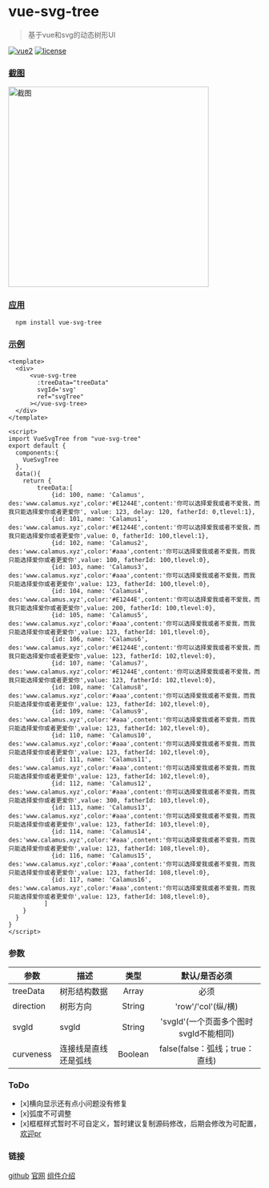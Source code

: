 # vue-svg-tree
> 基于vue和svg的动态树形UI

[![vue2](https://img.shields.io/badge/vue-2.x-brightgreen.svg)](https://https://www.calamus.xyz)
 [![license](https://img.shields.io/github/license/mashape/apistatus.svg)](https://www.calamus.xyz)

### [截图](http://calamus.wiki/vue-svg-tree/example/index.html)
<img alt="截图" src="https://cdn.calamus.xyz/svgTree.png" style="width:400px"/>

### [应用](http://calamus.wiki/vue-svg-tree/example/index.html)
```bash
  npm install vue-svg-tree
```

### [示例](http://calamus.wiki/vue-svg-tree/example/index.html)
```vue
<template>
  <div>
      <vue-svg-tree
        :treeData="treeData"
        svgId='svg'
        ref="svgTree"
      ></vue-svg-tree>
  </div>
</template>

<script>
import VueSvgTree from "vue-svg-tree"
export default {
  components:{
    VueSvgTree
  },
  data(){
    return {
        treeData:[
            {id: 100, name: 'Calamus',  des:'www.calamus.xyz',color:'#E1244E',content:'你可以选择爱我或者不爱我，而我只能选择爱你或者更爱你', value: 123, delay: 120, fatherId: 0,tlevel:1},
            {id: 101, name: 'Calamus1', des:'www.calamus.xyz',color:'#E1244E',content:'你可以选择爱我或者不爱我，而我只能选择爱你或者更爱你',value: 0, fatherId: 100,tlevel:1},
            {id: 102, name: 'Calamus2', des:'www.calamus.xyz',color:'#aaa',content:'你可以选择爱我或者不爱我，而我只能选择爱你或者更爱你',value: 100, fatherId: 100,tlevel:0},
            {id: 103, name: 'Calamus3', des:'www.calamus.xyz',color:'#aaa',content:'你可以选择爱我或者不爱我，而我只能选择爱你或者更爱你',value: 123, fatherId: 100,tlevel:0},
            {id: 104, name: 'Calamus4', des:'www.calamus.xyz',color:'#E1244E',content:'你可以选择爱我或者不爱我，而我只能选择爱你或者更爱你',value: 200, fatherId: 100,tlevel:0},
            {id: 105, name: 'Calamus5', des:'www.calamus.xyz',color:'#aaa',content:'你可以选择爱我或者不爱我，而我只能选择爱你或者更爱你',value: 123, fatherId: 101,tlevel:0},
            {id: 106, name: 'Calamus6', des:'www.calamus.xyz',color:'#E1244E',content:'你可以选择爱我或者不爱我，而我只能选择爱你或者更爱你',value: 123, fatherId: 102,tlevel:0},
            {id: 107, name: 'Calamus7', des:'www.calamus.xyz',color:'#E1244E',content:'你可以选择爱我或者不爱我，而我只能选择爱你或者更爱你',value: 123, fatherId: 102,tlevel:0},
            {id: 108, name: 'Calamus8', des:'www.calamus.xyz',color:'#aaa',content:'你可以选择爱我或者不爱我，而我只能选择爱你或者更爱你',value: 123, fatherId: 102,tlevel:0},
            {id: 109, name: 'Calamus9', des:'www.calamus.xyz',color:'#aaa',content:'你可以选择爱我或者不爱我，而我只能选择爱你或者更爱你',value: 123, fatherId: 102,tlevel:0},
            {id: 110, name: 'Calamus10', des:'www.calamus.xyz',color:'#aaa',content:'你可以选择爱我或者不爱我，而我只能选择爱你或者更爱你',value: 123, fatherId: 102,tlevel:0},
            {id: 111, name: 'Calamus11', des:'www.calamus.xyz',color:'#aaa',content:'你可以选择爱我或者不爱我，而我只能选择爱你或者更爱你',value: 123, fatherId: 102,tlevel:0},
            {id: 112, name: 'Calamus12', des:'www.calamus.xyz',color:'#aaa',content:'你可以选择爱我或者不爱我，而我只能选择爱你或者更爱你',value: 300, fatherId: 103,tlevel:0},
            {id: 113, name: 'Calamus13', des:'www.calamus.xyz',color:'#aaa',content:'你可以选择爱我或者不爱我，而我只能选择爱你或者更爱你',value: 123, fatherId: 103,tlevel:0},
            {id: 114, name: 'Calamus14', des:'www.calamus.xyz',color:'#aaa',content:'你可以选择爱我或者不爱我，而我只能选择爱你或者更爱你',value: 123, fatherId: 108,tlevel:0},
            {id: 116, name: 'Calamus15', des:'www.calamus.xyz',color:'#aaa',content:'你可以选择爱我或者不爱我，而我只能选择爱你或者更爱你',value: 123, fatherId: 108,tlevel:0},
            {id: 117, name: 'Calamus16', des:'www.calamus.xyz',color:'#aaa',content:'你可以选择爱我或者不爱我，而我只能选择爱你或者更爱你',value: 123, fatherId: 108,tlevel:0},
          ]
    }
  }
}
</script>
```

### 参数
|    参数    |    描述   |   类型   |	 默认/是否必须 	|
| ----------  | ------- | :--------: | :-------: |
| treeData       | 树形结构数据 |Array| 必须 |
| direction         | 树形方向 | String | 'row'/'col'(纵/横)|
| svgId  | svgId | String | 'svgId'(一个页面多个图时svgId不能相同) |
| curveness     | 连接线是直线还是弧线 | Boolean | false(false：弧线；true：直线) |

### ToDo
- [x]横向显示还有点小问题没有修复
- [x]弧度不可调整
- [x]框框样式暂时不可自定义，暂时建议复制源码修改，后期会修改为可配置，[欢迎pr](https://github.com/calamus0427/vue-svg-tree)

### 链接
[github](https://github.com/calamus0427/vue-svg-tree)
[官网](https://www.calamus.xyz)
[组件介绍](https://www.cnblogs.com/calamus/p/10643952.html)
